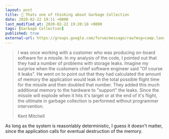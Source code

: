 ```yaml
---
layout: post
title: 🔗 Thats one of thinking about Garbage Collection
date: 2020-02-22 19:11 +0000
last_modified_at: 2020-02-22 19:20:18 +0000
tags: [Garbage Collection]
published: true
external-url: https://groups.google.com/forum/message/raw?msg=comp.lang.ada/E9bNCvDQ12k/1tezW24ZxdAJ
---
```


> I was once working with a
> customer who was producing on-board software for a missile.  In my analysis
> of the code, I pointed out that they had a number of problems with storage
> leaks.  Imagine my surprise when the customers chief software engineer said
> "Of course it leaks".  He went on to point out that they had calculated the
> amount of memory the application would leak in the total possible flight time
> for the missile and then doubled that number.  They added this much
> additional memory to the hardware to "support" the leaks.  Since the missile
> will explode when it hits it's target or at the end of it's flight, the
> ultimate in garbage collection is performed without programmer intervention.
> <footer>Kent Mitchell</footer>

As long as the system is reasonlably deterministic, I guess it doesn't matter,
since the application calls for eventual destruction of the memory.

